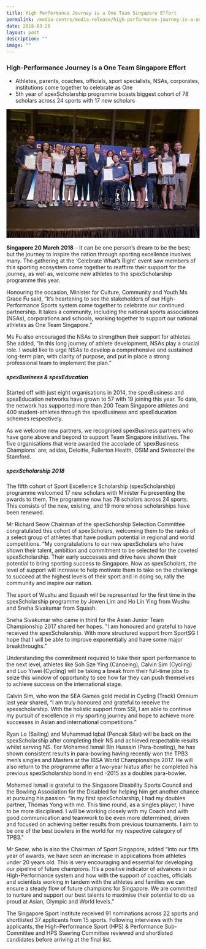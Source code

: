 ```yaml
---
title: High Performance Journey is a One Team Singapore Effort
permalink: /media-centre/media-release/high-performance-journey-is-a-one-team-singapore-effort/
date: 2018-03-20
layout: post
description: ""
image: ""
---
```

### **High-Performance Journey is a One Team Singapore Effort**

* Athletes, parents, coaches, officials, sport specialists, NSAs, corporates, institutions come together to celebrate as One
* 5th year of spexScholarship programme boasts biggest cohort of 78 scholars across 24 sports with 17 new scholars

![](/images/Media%20Centre/Media%20Release/2018/March/Minister_Grace_Fu_with_the_new_spexScholars_photo_by_Flona_Hakim_web.jpeg)

**Singapore 20 March 2018** – It can be one person’s dream to be the best; but the journey to inspire the nation through sporting excellence involves many. The gathering at the ‘Celebrate What’s Right’ event saw members of this sporting ecosystem come together to reaffirm their support for the journey, as well as, welcome new athletes to the spexScholarship programme this year.

Honouring the occasion, Minister for Culture, Community and Youth Ms Grace Fu said, “It’s heartening to see the stakeholders of our High-Performance Sports system come together to celebrate our continued partnership. It takes a community, including the national sports associations (NSAs), corporations and schools, working together to support our national athletes as One Team Singapore.”

Ms Fu also encouraged the NSAs to strengthen their support for athletes. She added, “In this long journey of athlete development, NSAs play a crucial role. I would like to urge NSAs to develop a comprehensive and sustained long-term plan, with clarity of purpose, and put in place a strong professional team to implement the plan.”

##### **spexBusiness & spexEducation**

Started off with just eight organisations in 2014, the spexBusiness and spexEducation networks have grown to 57 with 19 joining this year. To date, the network has supported more than 200 Team Singapore athletes and 400 student-athletes through the spexBusiness and spexEducation schemes respectively.

As we welcome new partners, we recognised spexBusiness partners who have gone above and beyond to support Team Singapore initiatives. The five organisations that were awarded the accolade of ‘spexBusiness Champions’ are; adidas, Deloitte, Fullerton Health, OSIM and Swissotel the Stamford.

##### **spexScholarship 2018**

The fifth cohort of Sport Excellence Scholarship (spexScholarship) programme welcomed 17 new scholars with Minister Fu presenting the awards to them. The programme now has 78 scholars across 24 sports. This consists of the new, existing, and 19 more whose scholarships have been renewed.

Mr Richard Seow Chairman of the spexSchorship Selection Committee congratulated this cohort of spexScholars, welcoming them to the ranks of a select group of athletes that have podium potential in regional and world competitions. “My congratulations to our new spexScholars who have shown their talent, ambition and commitment to be selected for the coveted spexScholarship. Their early successes and drive have shown their potential to bring sporting success to Singapore. Now as spexScholars, the level of support will increase to help motivate them to take on the challenge to succeed at the highest levels of their sport and in doing so, rally the community and inspire our nation.

The sport of Wushu and Squash will be represented for the first time in the spexScholarship programme by Jowen Lim and Ho Lin Ying from Wushu and Sneha Sivakumar from Squash.

Sneha Sivakumar who came in third for the Asian Junior Team Championship 2017 shared her hopes. "I am honoured and grateful to have received the spexScholarship. With more structured support from SportSG I hope that I will be able to improve exponentially and have some major breakthroughs."

Understanding the commitment required to take their sport performance to the next level, athletes like Soh Sze Ying (Canoeing), Calvin Sim (Cycling) and Luo Yiwei (Cycling) will be taking a break from their full-time jobs to seize this window of opportunity to see how far they can push themselves to achieve success on the international stage.

Calvin Sim, who won the SEA Games gold medal in Cycling (Track) Omnium last year shared, “I am truly honoured and grateful to receive the spexscholarship. With the holistic support from SSI, I am able to continue my pursuit of excellence in my sporting journey and hope to achieve more successes in Asian and international competitions.”

Ryan Lo (Sailing) and Muhammad Iqbal (Pencak Silat) will be back on the spexScholarship after completing their NS and achieved respectable results whilst serving NS. For Mohamed Ismail Bin Hussain (Para-bowling), he has shown consistent results in para-bowling having recently won the TPB3 men’s singles and Masters at the IBSA World Championships 2017. He will also return to the programme after a two-year hiatus after he completed his previous spexScholarship bond in end -2015 as a doubles para-bowler.

Mohamed Ismail is grateful to the Singapore Disability Sports Council and the Bowling Association for the Disabled for helping him get another chance at pursuing his passion. “In my first spexScholarship, I had my doubles partner, Thomas Yong with me. This time round, as a singles player, I have to be more disciplined. I will be working closely with my Coach and with good communication and teamwork to be even more determined, driven and focused on achieving better results from previous tournaments. I aim to be one of the best bowlers in the world for my respective category of TPB3.”

Mr Seow, who is also the Chairman of Sport Singapore, added “Into our fifth year of awards, we have seen an increase in applications from athletes under 20 years old. This is very encouraging and essential for developing our pipeline of future champions. It’s a positive indicator of advances in our High-Performance system and how with the support of coaches, officials and scientists working in tandem with the athletes and families we can ensure a steady flow of future champions for Singapore. We are committed to nurture and support our best talents to maximise their potential to do us proud at Asian, Olympic and World levels.”

The Singapore Sport Institute received 91 nominations across 22 sports and shortlisted 37 applicants from 15 sports. Following interviews with the applicants, the High-Performance Sport (HPS) & Performance Sub-Committee and HPS Steering Committee reviewed and shortlisted candidates before arriving at the final list.